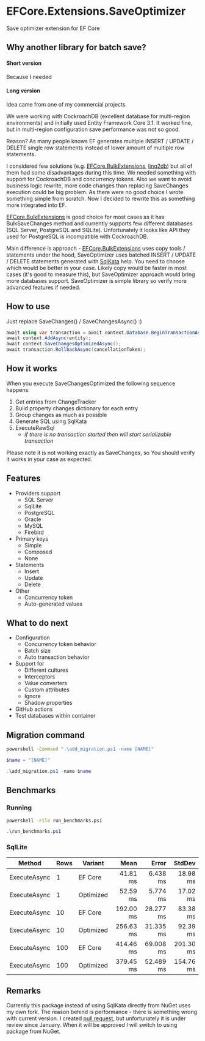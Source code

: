 # EFCore.Extensions.SaveOptimizer
Save optimizer extension for EF Core

## Why another library for batch save?

#### Short version
Because I needed

#### Long version
Idea came from one of my commercial projects. 

We were working with CockroachDB (excellent database for multi-region environments) and initially used Entity Framework Core 3.1. It worked fine, but in multi-region configuration save performance was not so good. 

Reason? As many people knows EF generates multiple INSERT / UPDATE / DELETE single row statements instead of lower amount of multiple row statements. 

I considered few solutions (e.g. [EFCore.BulkExtensions](https://github.com/borisdj/EFCore.BulkExtensions), [linq2db](https://linq2db.github.io)) but all of them had some disadvantages during this time. We needed something with support for CockroachDB and concurrency tokens. Also we want to avoid business logic rewrite, more code changes than replacing SaveChanges execution could be big problem. As there were no good choice I wrote something simple from scratch. Now I decided to rewrite this as something more integrated into EF. 

[EFCore.BulkExtensions](https://github.com/borisdj/EFCore.BulkExtensions) is good choice for most cases as it has BulkSaveChanges method and currently supports few different databases (SQL Server, PostgreSQL and SQLite). Unfortunately it looks like API they used for PostgreSQL is incompatible with CockroachDB.

Main difference is approach - [EFCore.BulkExtensions](https://github.com/borisdj/EFCore.BulkExtensions) uses copy tools / statements under the hood, SaveOptimizer uses batched INSERT / UPDATE / DELETE statements generated with [SqlKata](https://sqlkata.com/) help. You need to choose which would be better in your case. Likely copy would be faster in most cases (it's good to measure this), but SaveOptimizer approach would bring more databases support. SaveOptimizer is simple library so verify more advanced features if needed.

## How to use

Just replace SaveChanges() / SaveChangesAsync() :)

```csharp
await using var transaction = await context.Database.BeginTransactionAsync(IsolationLevel.Serializable, cancellationToken);
await context.AddAsync(entity);
await context.SaveChangesOptimizedAsync();
await transaction.RollbackAsync(cancellationToken);
```

## How it works

When you execute SaveChangesOptimized the following sequence happens:
1. Get entries from ChangeTracker
2. Build property changes dictionary for each entry
3. Group changes as much as possible
4. Generate SQL using SqlKata
5. ExecuteRawSql
   - *if there is no transaction started then will start serializable transaction*

Please note it is not working exactly as SaveChanges, so You should verify it works in your case as expected.

## Features
- Providers support
  - SQL Server
  - SqlLite
  - PostgreSQL
  - Oracle
  - MySQL
  - Firebird
- Primary keys
  - Simple
  - Composed
  - None
- Statements
  - Insert
  - Update
  - Delete
- Other
  - Concurrency token
  - Auto-generated values

## What to do next

- Configuration
  - Concurrency token behavior
  - Batch size
  - Auto transaction behavior
- Support for
  - Different cultures
  - Interceptors
  - Value converters
  - Custom attributes
  - Ignore
  - Shadow properties
- GitHub actions
- Test databases within container

## Migration command

```cmd
powershell -Command ".\add_migration.ps1 -name [NAME]"
```

```powershell
$name = "[NAME]"

.\add_migration.ps1 -name $name
```

## Benchmarks

### Running

```cmd
powershell -File run_benchmarks.ps1
```

```powershell
.\run_benchmarks.ps1
```

### SqlLite

|       Method | Rows |   Variant |      Mean |     Error |    StdDev |
|------------- |----- |---------- |----------:|----------:|----------:|
| ExecuteAsync |    1 | EF Core   |  41.81 ms |  6.438 ms |  18.98 ms |
| ExecuteAsync |    1 | Optimized |  52.59 ms |  5.774 ms |  17.02 ms |
| ExecuteAsync |   10 | EF Core   | 192.00 ms | 28.277 ms |  83.38 ms |
| ExecuteAsync |   10 | Optimized | 256.63 ms | 31.335 ms |  92.39 ms |
| ExecuteAsync |  100 | EF Core   | 414.46 ms | 69.008 ms | 201.30 ms |
| ExecuteAsync |  100 | Optimized | 379.45 ms | 52.489 ms | 154.76 ms |

## Remarks

Currently this package instead of using SqlKata directly from NuGet uses my own fork. The reason behind is performance - there is something wrong with current version. I created [pull request](https://github.com/sqlkata/querybuilder/pull/548), but unfortunately it is under review since January. When it will be approved I will switch to using package from NuGet.

